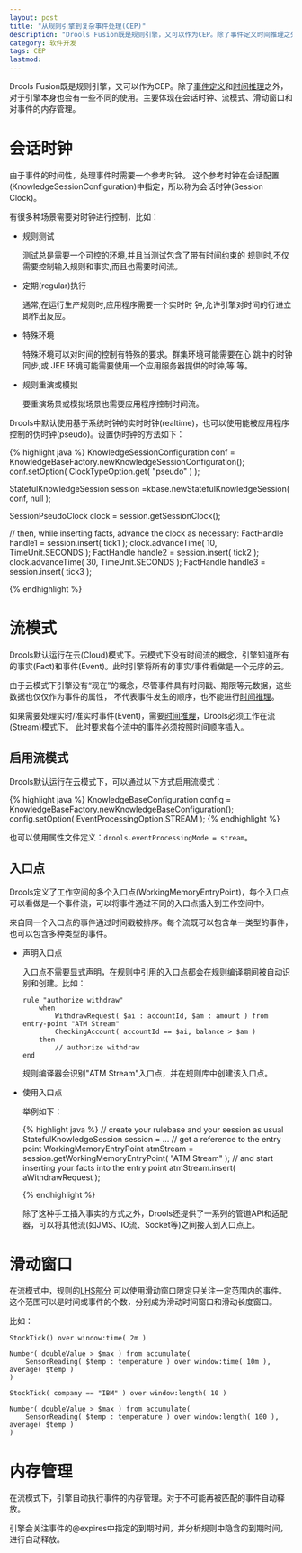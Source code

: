 ```yaml
---
layout: post
title: "从规则引擎到复杂事件处理(CEP)"
description: "Drools Fusion既是规则引擎，又可以作为CEP。除了事件定义时间推理之外，对于引擎本身也会有一些不同的使用。主要体现在会话时钟、流模式、滑动窗口和对事件的内存管理。"
category: 软件开发
tags: CEP
lastmod:
---
```


Drools Fusion既是规则引擎，又可以作为CEP。除了[事件定义](/2013/12/21/event_in_CEP.html)和[时间推理](/2013/12/21/Temporal_of_CEP.html)之外，对于引擎本身也会有一些不同的使用。主要体现在会话时钟、流模式、滑动窗口和对事件的内存管理。


# 会话时钟

由于事件的时间性，处理事件时需要一个参考时钟。
这个参考时钟在会话配置(KnowledgeSessionConfiguration)中指定，所以称为会话时钟(Session Clock)。

有很多种场景需要对时钟进行控制，比如：

- 规则测试

  测试总是需要一个可控的环境,并且当测试包含了带有时间约束的 规则时,不仅需要控制输入规则和事实,而且也需要时间流。

- 定期(regular)执行

  通常,在运行生产规则时,应用程序需要一个实时时 钟,允许引擎对时间的行进立即作出反应。

- 特殊环境

  特殊环境可以对时间的控制有特殊的要求。群集环境可能需要在心 跳中的时钟同步,或 JEE 环境可能需要使用一个应用服务器提供的时钟,等 等。
- 规则重演或模拟

  要重演场景或模拟场景也需要应用程序控制时间流。

Drools中默认使用基于系统时钟的实时时钟(realtime)，也可以使用能被应用程序控制的伪时钟(pseudo)。设置伪时钟的方法如下：

{% highlight java %}
KnowledgeSessionConfiguration conf = KnowledgeBaseFactory.newKnowledgeSessionConfiguration();
conf.setOption( ClockTypeOption.get( "pseudo" ) );

StatefulKnowledgeSession session =kbase.newStatefulKnowledgeSession( conf, null );

SessionPseudoClock clock = session.getSessionClock();

// then, while inserting facts, advance the clock as necessary:
FactHandle handle1 = session.insert( tick1 );
clock.advanceTime( 10, TimeUnit.SECONDS );
FactHandle handle2 = session.insert( tick2 );
clock.advanceTime( 30, TimeUnit.SECONDS );
FactHandle handle3 = session.insert( tick3 );

{% endhighlight %}






# 流模式

Drools默认运行在云(Cloud)模式下。云模式下没有时间流的概念，引擎知道所有的事实(Fact)和事件(Event)。此时引擎将所有的事实/事件看做是一个无序的云。

由于云模式下引擎没有“现在”的概念，尽管事件具有时间戳、期限等元数据，这些数据也仅仅作为事件的属性，
不代表事件发生的顺序，也不能进行[时间推理](/2013/12/21/Temporal_of_CEP.html)。

如果需要处理实时/准实时事件(Event)，需要[时间推理](/2013/12/21/Temporal_of_CEP.html)，Drools必须工作在流(Stream)模式下。
此时要求每个流中的事件必须按照时间顺序插入。

## 启用流模式

Drools默认运行在云模式下，可以通过以下方式启用流模式：

{% highlight java %}
KnowledgeBaseConfiguration config =
KnowledgeBaseFactory.newKnowledgeBaseConfiguration();
config.setOption( EventProcessingOption.STREAM );
{% endhighlight %}

也可以使用属性文件定义：`drools.eventProcessingMode = stream`。

## 入口点

Drools定义了工作空间的多个入口点(WorkingMemoryEntryPoint)，每个入口点可以看做是一个事件流，可以将事件通过不同的入口点插入到工作空间中。

来自同一个入口点的事件通过时间戳被排序。每个流既可以包含单一类型的事件，也可以包含多种类型的事件。

- 声明入口点

  入口点不需要显式声明，在规则中引用的入口点都会在规则编译期间被自动识别和创建。比如：

  ```
  rule "authorize withdraw"
      when
          WithdrawRequest( $ai : accountId, $am : amount ) from entry-point "ATM Stream"
          CheckingAccount( accountId == $ai, balance > $am )
      then
          // authorize withdraw
  end
  ```

  规则编译器会识别"ATM Stream"入口点，并在规则库中创建该入口点。

- 使用入口点

  举例如下：

  {% highlight java %}
    // create your rulebase and your session as usual
    StatefulKnowledgeSession session = ...
    // get a reference to the entry point
    WorkingMemoryEntryPoint atmStream =
    session.getWorkingMemoryEntryPoint( "ATM Stream" );
    // and start inserting your facts into the entry point
    atmStream.insert( aWithdrawRequest );

  {% endhighlight %}

  除了这种手工插入事实的方式之外，Drools还提供了一系列的管道API和适配器，可以将其他流(如JMS、IO流、Socket等)之间接入到入口点上。


# 滑动窗口

在流模式中，规则的[LHS部分](/2012/12/06/rule_language.html#menuIndex3)
可以使用滑动窗口限定只关注一定范围内的事件。这个范围可以是时间或事件的个数，分别成为滑动时间窗口和滑动长度窗口。

比如：

```
StockTick() over window:time( 2m )

Number( doubleValue > $max ) from accumulate(
	SensorReading( $temp : temperature ) over window:time( 10m ), average( $temp )
)

StockTick( company == "IBM" ) over window:length( 10 )

Number( doubleValue > $max ) from accumulate(
	SensorReading( $temp : temperature ) over window:length( 100 ), average( $temp )
)

```

# 内存管理

在流模式下，引擎自动执行事件的内存管理。对于不可能再被匹配的事件自动释放。

引擎会关注事件的@expires中指定的到期时间，并分析规则中隐含的到期时间，进行自动释放。
